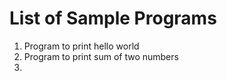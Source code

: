 # List of Sample Programs
1) Program to print hello world
2) Program to print sum of two numbers
3) 
